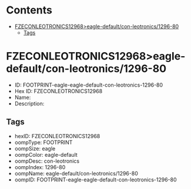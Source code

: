 



Contents
========

* [FZECONLEOTRONICS12968>eagle-default/con-leotronics/1296-80](#fzeconleotronics12968eagle-defaultcon-leotronics1296-80)
	* [Tags](#tags)

# FZECONLEOTRONICS12968>eagle-default/con-leotronics/1296-80

- ID: FOOTPRINT-eagle-eagle-default-con-leotronics-1296-80
- Hex ID: FZECONLEOTRONICS12968
- Name: 
- Description: 

## Tags

- hexID: FZECONLEOTRONICS12968
- oompType: FOOTPRINT
- oompSize: eagle
- oompColor: eagle-default
- oompDesc: con-leotronics
- oompIndex: 1296-80
- oompName: eagle-default/con-leotronics/1296-80
- oompID: FOOTPRINT-eagle-eagle-default-con-leotronics-1296-80

